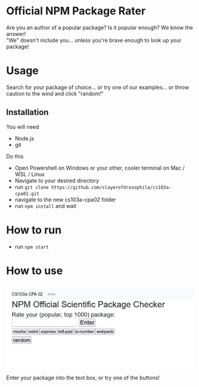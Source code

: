 # Official NPM Package Rater

Are you an author of a popular package? Is it popular enough? We know the answer!     
"We" doesn't include you... unless you're brave enough to look up your package!

# Usage

Search for your package of choice... or try one of our examples... or throw caution to the wind and click "random!"

## Installation
You will need    
* Node.js
* git

Do this    
* Open Powershell on Windows or your other, cooler terminal on Mac / WSL / Linux
* Navigate to your desired directory
* run `git clone https://github.com/slayerofdrosophila/cs103a-cpa02.git`
* navigate to the new cs103a-cpa02 folder
* run `npm install` and wait

# How to run

* run `npm start`

# How to use

![App homepage](/public/images/screen1.png "Title")

Enter your package into the text box, or try one of the buttons!